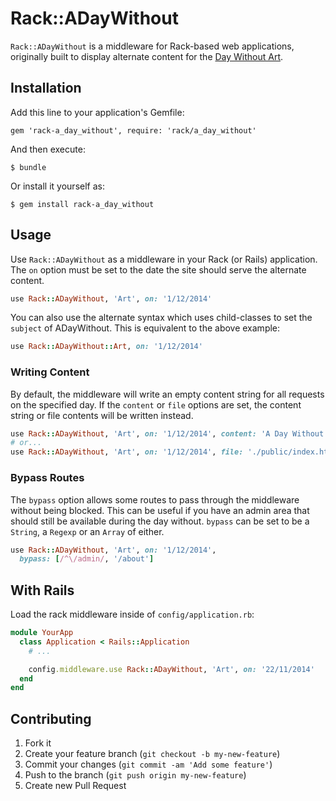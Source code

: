 # Rack::ADayWithout

`Rack::ADayWithout` is a middleware for Rack-based web applications, originally built to display alternate content for the [Day Without Art](https://en.wikipedia.org/wiki/Day_Without_Art).

## Installation

Add this line to your application's Gemfile:

    gem 'rack-a_day_without', require: 'rack/a_day_without'

And then execute:

    $ bundle

Or install it yourself as:

    $ gem install rack-a_day_without

## Usage

Use `Rack::ADayWithout` as a middleware in your Rack (or Rails) application. The `on` option must be set to the date the site should serve the alternate content.

```ruby
use Rack::ADayWithout, 'Art', on: '1/12/2014'
```

You can also use the alternate syntax which uses child-classes to set the `subject` of ADayWithout. This is equivalent to the above example:

```ruby
use Rack::ADayWithout::Art, on: '1/12/2014'
```

### Writing Content

By default, the middleware will write an empty content string for all requests on the specified day. If the `content` or `file` options are set, the content string or file contents will be written instead.

```ruby
use Rack::ADayWithout, 'Art', on: '1/12/2014', content: 'A Day Without Art'
# or...
use Rack::ADayWithout, 'Art', on: '1/12/2014', file: './public/index.html'
```

### Bypass Routes

The `bypass` option allows some routes to pass through the middleware without being blocked. This can be useful if you have an admin area that should still be available during the day without. `bypass` can be set to be a `String`, a `Regexp` or an `Array` of either.

```ruby
use Rack::ADayWithout, 'Art', on: '1/12/2014',
  bypass: [/^\/admin/, '/about']
```

## With Rails

Load the rack middleware inside of `config/application.rb`:

```ruby
module YourApp
  class Application < Rails::Application
    # ...

    config.middleware.use Rack::ADayWithout, 'Art', on: '22/11/2014'
  end
end
```

## Contributing

1. Fork it
2. Create your feature branch (`git checkout -b my-new-feature`)
3. Commit your changes (`git commit -am 'Add some feature'`)
4. Push to the branch (`git push origin my-new-feature`)
5. Create new Pull Request
